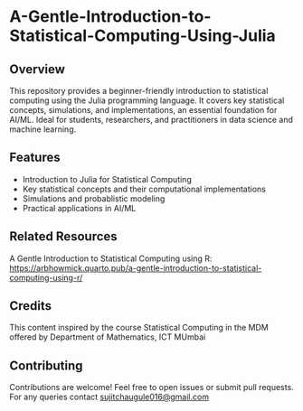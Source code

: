 # A-Gentle-Introduction-to-Statistical-Computing-Using-Julia
## Overview
This repository provides a beginner-friendly introduction to statistical computing using the Julia programming language. It covers key statistical concepts, simulations, and implementations, an essential foundation for AI/ML. Ideal for students, researchers, and practitioners in data science and machine learning.

## Features
- Introduction to Julia for Statistical Computing
- Key statistical concepts and their computational implementations
- Simulations and probablistic modeling
- Practical applications in AI/ML

## Related Resources 
A Gentle Introduction to Statistical Computing using R: https://arbhowmick.quarto.pub/a-gentle-introduction-to-statistical-computing-using-r/

## Credits 
This content inspired by the course Statistical Computing in the MDM offered by Department of Mathematics, ICT MUmbai

## Contributing
Contributions are welcome! Feel free to open issues or submit pull requests. For any queries contact sujitchaugule016@gmail.com
